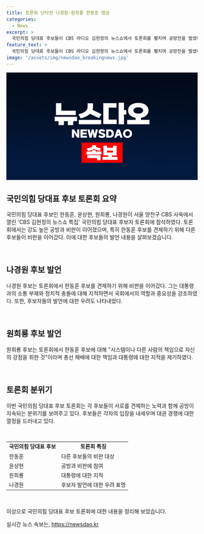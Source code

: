 ```yaml
---
title: 토론회 난타전 나경원·원희룡 한동훈 맹공
categories:
  - News
excerpt: >
  국민의힘 당대표 후보들이 CBS 라디오 김현정의 뉴스쇼에서 토론회를 펼치며 공방전을 벌였다. 후보들은 서로를 겨냥하며 비판을 제기했고, 특히 원희룡 후보는 한동훈 후보를 견제하기 위해 비판을 이어갔다. 이어서 나경원 후보 역시 한 후보를 겨냥해 교섭단체 대표 연설 등의 이슈를 제기했으며, 이에 대해 걱정을 나타내기도 했다. 국민의 관심을 끄는 공방 논쟁이 전개되었다.
feature_text: >
  국민의힘 당대표 후보들이 CBS 라디오 김현정의 뉴스쇼에서 토론회를 펼치며 공방전을 벌였다. 후보들은 서로를 겨냥하며 비판을 제기했고, 특히 원희룡 후보는 한동훈 후보를 견제하기 위해 비판을 이어갔다. 이어서 나경원 후보 역시 한 후보를 겨냥해 교섭단체 대표 연설 등의 이슈를 제기했으며, 이에 대해 걱정을 나타내기도 했다. 국민의 관심을 끄는 공방 논쟁이 전개되었다.
image: '/assets/img/newsdao_breakingnews.jpg'
---
```


<p><img src="/assets/img/newsdao_breakingnews.jpg" alt="pcversion 속보" /></p>

<h2 data-ke-size="size26">국민의힘 당대표 후보 토론회 요약</h2>

<p>국민의힘 당대표 후보인 한동훈, 윤상현, 원희룡, 나경원이 서울 양천구 CBS 사옥에서 열린 'CBS 김현정의 뉴스쇼 특집' 국민의힘 당대표 후보자 토론회에 참석하였다. 토론회에서는 강도 높은 공방과 비판이 이어졌으며, 특히 한동훈 후보를 견제하기 위해 다른 후보들이 비판을 이어갔다. 이에 대한 후보들의 발언 내용을 살펴보겠습니다.</p>

<p data-ke-size="size16">&nbsp;</p>

<h2 data-ke-size="size24">나경원 후보 발언</h2>

<p>나경원 후보는 토론회에서 한동훈 후보를 견제하기 위해 비판을 이어갔다. 그는 대통령과의 소통 부재와 정치적 충돌에 대해 지적하면서 국회에서의 역할과 중요성을 강조하였다. 또한, 후보자들의 발언에 대한 우려도 나타내었다.</p>

<p data-ke-size="size16">&nbsp;</p>

<h2 data-ke-size="size24">원희룡 후보 발언</h2>

<p>원희룡 후보는 토론회에서 한동훈 후보에 대해 "시스템이나 다른 사람의 책임으로 자신의 강점을 취한 것"이라며 총선 패배에 대한 책임과 대통령에 대한 지적을 제기하였다.</p>

<p data-ke-size="size16">&nbsp;</p>

<h2 data-ke-size="size24">토론회 분위기</h2>

<p>이번 국민의힘 당대표 후보 토론회는 각 후보들이 서로를 견제하는 노력과 함께 공방이 지속되는 분위기를 보여주고 있다. 후보들은 각자의 입장을 내세우며 대권 경쟁에 대한 열정을 드러내고 있다.</p>

<p data-ke-size="size16">&nbsp;</p>

<table>
  <tr>
    <td style="text-align: center; height: 17px;"><b>국민의힘 당대표 후보</b></td>
    <td style="text-align: center; height: 17px;"><b>토론회 특징</b></td>
  </tr>
  <tr>
    <td style="text-align: left; height: 17px;">한동훈</td>
    <td style="text-align: left; height: 17px;">다른 후보들의 비판 대상</td>
  </tr>
  <tr>
    <td style="text-align: left; height: 17px;">윤상현</td>
    <td style="text-align: left; height: 17px;">공방과 비판에 참여</td>
  </tr>
  <tr>
    <td style="text-align: left; height: 17px;">원희룡</td>
    <td style="text-align: left; height: 17px;">대통령에 대한 지적</td>
  </tr>
  <tr>
    <td style="text-align: left; height: 17px;">나경원</td>
    <td style="text-align: left; height: 17px;">후보자 발언에 대한 우려 표명</td>
  </tr>
</table>

<p data-ke-size="size16">&nbsp;</p>

<p>이상으로 국민의힘 당대표 후보 토론회에 대한 내용을 정리해 보았습니다.</p>
실시간 뉴스 속보는, <a href="https://newsdao.kr" rel="dofollow">https://newsdao.kr</a>


